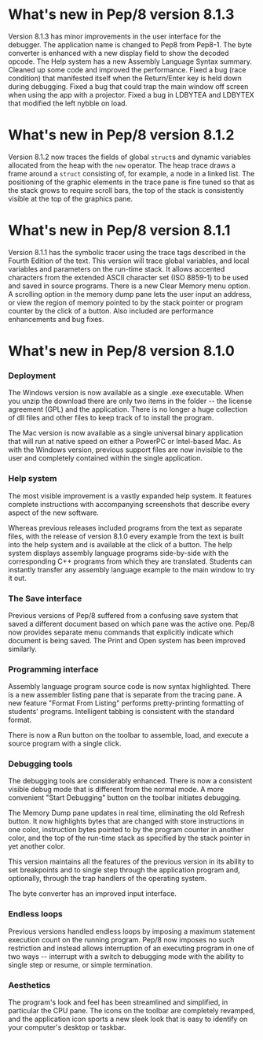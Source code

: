 # What's new in Pep/8 version 8.1.3 #

Version 8.1.3 has minor improvements in the user interface for the debugger. The application name is changed to Pep8 from Pep8-1. The byte converter is enhanced with a new display field to show the decoded opcode. The Help system has a new Assembly Language Syntax summary. Cleaned up some code and improved the performance. Fixed a bug (race condition) that manifested itself when the Return/Enter key is held down during debugging. Fixed a bug that could trap the main window off screen when using the app with a projector. Fixed a bug in LDBYTEA and LDBYTEX that modified the left nybble on load.

# What's new in Pep/8 version 8.1.2 #

Version 8.1.2 now traces the fields of global `struct`s and dynamic variables allocated from the heap with the `new` operator. The heap trace draws a frame around a `struct` consisting of, for example, a node in a linked list. The positioning of the graphic elements in the trace pane is fine tuned so that as the stack grows to require scroll bars, the top of the stack is consistently visible at the top of the graphics pane.

# What's new in Pep/8 version 8.1.1 #

Version 8.1.1 has the symbolic tracer using the trace tags described in the Fourth Edition of the text. This version will trace global variables, and local variables and parameters on the run-time stack. It allows accented characters from the extended ASCII character set (ISO 8859-1) to be used and saved in source programs. There is a new Clear Memory menu option. A scrolling option in the memory dump pane lets the user input an address, or view the region of memory pointed to by the stack pointer or program counter by the click of a button. Also included are performance enhancements and bug fixes.

# What's new in Pep/8 version 8.1.0 #

### Deployment ###

The Windows version is now available as a single .exe executable. When you unzip the download there are only two items in the folder -- the license agreement (GPL) and the application. There is no longer a huge collection of dll files and other files to keep track of to install the program.

The Mac version is now available as a single universal binary application that will run at native speed on either a PowerPC or Intel-based Mac. As with the Windows version, previous support files are now invisible to the user and completely contained within the single application.

### Help system ###

The most visible improvement is a vastly expanded help system. It features complete instructions with accompanying screenshots that describe every aspect of the new software.

Whereas previous releases included programs from the text as separate files, with the release of version 8.1.0 every example from the text is built into the help system and is available at the click of a button. The help system displays assembly language programs side-by-side with the corresponding C++ programs from which they are translated. Students can instantly transfer any assembly language example to the main window to try it out.

### The Save interface ###

Previous versions of Pep/8 suffered from a confusing save system that saved a different document based on which pane was the active one. Pep/8 now provides separate menu commands that explicitly indicate which document is being saved. The Print and Open system has been improved similarly.

### Programming interface ###

Assembly language program source code is now syntax highlighted. There is a new assembler listing pane that is separate from the tracing pane. A new feature "Format From Listing" performs pretty-printing formatting of students' programs. Intelligent tabbing is consistent with the standard format.

There is now a Run button on the toolbar to assemble, load, and execute a source program with a single click.

### Debugging tools ###

The debugging tools are considerably enhanced. There is now a consistent visible debug mode that is different from the normal mode. A more convenient "Start Debugging" button on the toolbar initiates debugging.

The Memory Dump pane updates in real time, eliminating the old Refresh button. It now highlights bytes that are changed with store instructions in one color, instruction bytes pointed to by the program counter in another color, and the top of the run-time stack as specified by the stack pointer in yet another color.

This version maintains all the features of the previous version in its ability to set breakpoints and to single step through the application program and, optionally, through the trap handlers of the operating system.

The byte converter has an improved input interface.

### Endless loops ###

Previous versions handled endless loops by imposing a maximum statement execution count on the running program. Pep/8 now imposes no such restriction and instead allows interruption of an executing program in one of two ways -- interrupt with a switch to debugging mode with the ability to single step or resume, or simple termination.

### Aesthetics ###

The program's look and feel has been streamlined and simplified, in particular the CPU pane. The icons on the toolbar are completely revamped, and the application icon sports a new sleek look that is easy to identify on your computer's desktop or taskbar.